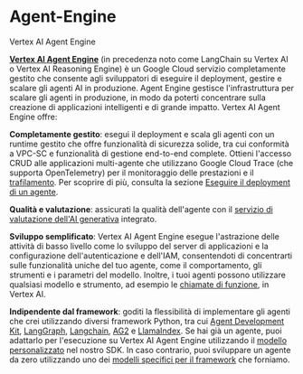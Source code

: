 # Agent-Engine
Vertex AI Agent Engine

[**Vertex AI Agent Engine**](https://cloud.google.com/vertex-ai/generative-ai/docs/agent-engine/overview?) (in precedenza noto come LangChain su Vertex AI o Vertex AI Reasoning Engine) è un Google Cloud servizio completamente gestito che consente agli sviluppatori di eseguire il deployment, gestire e scalare gli agenti AI in produzione. Agent Engine gestisce l'infrastruttura per scalare gli agenti in produzione, in modo da poterti concentrare sulla creazione di applicazioni intelligenti e di grande impatto. Vertex AI Agent Engine offre:

**Completamente gestito**: esegui il deployment e scala gli agenti con un runtime gestito che offre funzionalità di sicurezza solide, tra cui conformità a VPC-SC e funzionalità di gestione end-to-end complete. Ottieni l'accesso CRUD alle applicazioni multi-agente che utilizzano Google Cloud Trace (che supporta OpenTelemetry) per il monitoraggio delle prestazioni e il [trafilamento](https://cloud.google.com/vertex-ai/generative-ai/docs/agent-engine/manage/tracing?hl=it). Per scoprire di più, consulta la sezione [Eseguire il deployment di un agente](https://cloud.google.com/vertex-ai/generative-ai/docs/agent-engine/deploy?hl=it).

**Qualità e valutazione**: assicurati la qualità dell'agente con il [servizio di valutazione dell'AI generativa](https://cloud.google.com/vertex-ai/generative-ai/docs/agent-engine/evaluate?hl=it) integrato.

**Sviluppo semplificato**: Vertex AI Agent Engine esegue l'astrazione delle attività di basso livello come lo sviluppo del server di applicazioni e la configurazione dell'autenticazione e dell'IAM, consentendoti di concentrarti sulle funzionalità uniche del tuo agente, come il comportamento, gli strumenti e i parametri del modello. Inoltre, i tuoi agenti possono utilizzare qualsiasi modello e strumento, ad esempio le [chiamate di funzione](https://cloud.google.com/vertex-ai/generative-ai/docs/multimodal/function-calling?hl=it), in Vertex AI.

**Indipendente dal framework**: goditi la flessibilità di implementare gli agenti che crei utilizzando diversi framework Python, tra cui [Agent Development Kit](https://cloud.google.com/vertex-ai/generative-ai/docs/agent-engine/develop/adk?hl=it), [LangGraph](https://cloud.google.com/vertex-ai/generative-ai/docs/agent-engine/develop/langgraph?hl=it), [Langchain](https://cloud.google.com/vertex-ai/generative-ai/docs/agent-engine/develop/langchain?hl=it), [AG2](https://cloud.google.com/vertex-ai/generative-ai/docs/agent-engine/develop/ag2?hl=it) e [LlamaIndex](https://cloud.google.com/vertex-ai/generative-ai/docs/agent-engine/develop/llama-index/query-pipeline?hl=it). Se hai già un agente, puoi adattarlo per l'esecuzione su Vertex AI Agent Engine utilizzando il [modello personalizzato](https://cloud.google.com/vertex-ai/generative-ai/docs/agent-engine/develop/custom?hl=it) nel nostro SDK. In caso contrario, puoi sviluppare un agente da zero utilizzando uno dei [modelli specifici per il framework](https://cloud.google.com/vertex-ai/generative-ai/docs/agent-engine/develop/overview?hl=it) che forniamo.


[def]: https://cloud.google.com/vertex-ai/generative-ai/docs/agent-engine/deploy?hl=it